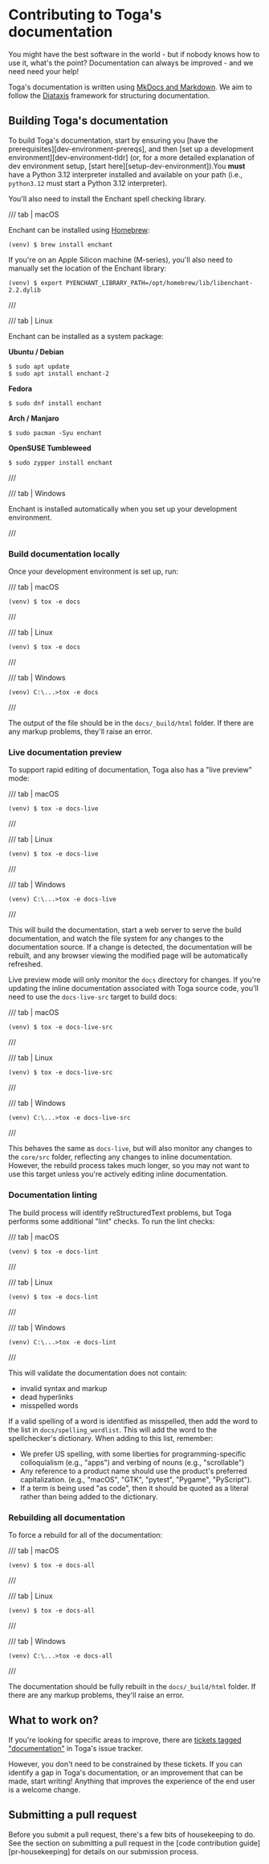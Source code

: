 # Contributing to Toga's documentation

You might have the best software in the world - but if nobody knows how
to use it, what's the point? Documentation can always be improved - and
we need need your help!

Toga's documentation is written using [MkDocs and Markdown](https://www.markdownguide.org/basic-syntax/).
We aim to follow the [Diataxis](https://diataxis.fr) framework for
structuring documentation.

## Building Toga's documentation

To build Toga's documentation, start by ensuring you
[have the prerequisites][dev-environment-prereqs], and then
[set up a development environment][dev-environment-tldr] (or, for a more
detailed explanation of dev environment setup,
[start here][setup-dev-environment]).You
**must** have a Python 3.12 interpreter installed and available on your
path (i.e., `python3.12` must start a Python 3.12 interpreter).

You'll also need to install the Enchant spell checking library.

/// tab | macOS

Enchant can be installed using [Homebrew](https://brew.sh):

```console
(venv) $ brew install enchant
```

If you're on an Apple Silicon machine (M-series), you'll also need to
manually set the location of the Enchant library:

```console
(venv) $ export PYENCHANT_LIBRARY_PATH=/opt/homebrew/lib/libenchant-2.2.dylib
```

///

/// tab | Linux

Enchant can be installed as a system package:

**Ubuntu / Debian**

```console
$ sudo apt update
$ sudo apt install enchant-2
```

**Fedora**

```console
$ sudo dnf install enchant
```

**Arch / Manjaro**

```console
$ sudo pacman -Syu enchant
```

**OpenSUSE Tumbleweed**

```console
$ sudo zypper install enchant
```

///

/// tab | Windows

Enchant is installed automatically when you set up your development
environment.

///

### Build documentation locally

Once your development environment is set up, run:

/// tab | macOS

```console
(venv) $ tox -e docs
```

///

/// tab | Linux

```console
(venv) $ tox -e docs
```

///

/// tab | Windows

```doscon
(venv) C:\...>tox -e docs
```

///

The output of the file should be in the `docs/_build/html` folder. If
there are any markup problems, they'll raise an error.

### Live documentation preview

To support rapid editing of documentation, Toga also has a "live
preview" mode:

/// tab | macOS

```console
(venv) $ tox -e docs-live
```

///

/// tab | Linux

```console
(venv) $ tox -e docs-live
```

///

/// tab | Windows

```doscon
(venv) C:\...>tox -e docs-live
```

///

This will build the documentation, start a web server to serve the build
documentation, and watch the file system for any changes to the
documentation source. If a change is detected, the documentation will be
rebuilt, and any browser viewing the modified page will be automatically
refreshed.

Live preview mode will only monitor the `docs` directory for changes. If
you're updating the inline documentation associated with Toga source
code, you'll need to use the `docs-live-src` target to build docs:

/// tab | macOS

```console
(venv) $ tox -e docs-live-src
```

///

/// tab | Linux

```console
(venv) $ tox -e docs-live-src
```

///

/// tab | Windows

```doscon
(venv) C:\...>tox -e docs-live-src
```

///

This behaves the same as `docs-live`, but will also monitor any changes
to the `core/src` folder, reflecting any changes to inline
documentation. However, the rebuild process takes much longer, so you
may not want to use this target unless you're actively editing inline
documentation.

### Documentation linting

The build process will identify reStructuredText problems, but Toga
performs some additional "lint" checks. To run the lint checks:

/// tab | macOS

```console
(venv) $ tox -e docs-lint
```

///

/// tab | Linux

```console
(venv) $ tox -e docs-lint
```

///

/// tab | Windows

```doscon
(venv) C:\...>tox -e docs-lint
```

///

This will validate the documentation does not contain:

- invalid syntax and markup
- dead hyperlinks
- misspelled words

If a valid spelling of a word is identified as misspelled, then add the
word to the list in `docs/spelling_wordlist`. This will add the word to
the spellchecker's dictionary. When adding to this list, remember:

- We prefer US spelling, with some liberties for programming-specific
  colloquialism (e.g., "apps") and verbing of nouns (e.g., "scrollable")
- Any reference to a product name should use the product's preferred
  capitalization. (e.g., "macOS", "GTK", "pytest", "Pygame",
  "PyScript").
- If a term is being used "as code", then it should be quoted as a
  literal rather than being added to the dictionary.

### Rebuilding all documentation

To force a rebuild for all of the documentation:

/// tab | macOS

```console
(venv) $ tox -e docs-all
```

///

/// tab | Linux

```console
(venv) $ tox -e docs-all
```

///

/// tab | Windows

```doscon
(venv) C:\...>tox -e docs-all
```

///

The documentation should be fully rebuilt in the `docs/_build/html`
folder. If there are any markup problems, they'll raise an error.

## What to work on?

If you're looking for specific areas to improve, there are [tickets
tagged
"documentation"](https://github.com/beeware/toga/issues?q=is%3Aopen+is%3Aissue+label%3Adocumentation)
in Toga's issue tracker.

However, you don't need to be constrained by these tickets. If you can
identify a gap in Toga's documentation, or an improvement that can be
made, start writing! Anything that improves the experience of the end
user is a welcome change.

## Submitting a pull request

Before you submit a pull request, there's a few bits of housekeeping to
do. See the section on submitting a pull request in the
[code contribution guide][pr-housekeeping] for details on our
submission process.
